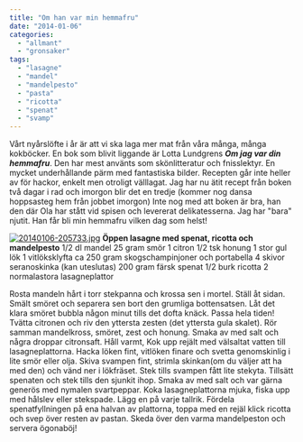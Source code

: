 ```yaml
---
title: "Om han var min hemmafru"
date: "2014-01-06"
categories: 
  - "allmant"
  - "gronsaker"
tags: 
  - "lasagne"
  - "mandel"
  - "mandelpesto"
  - "pasta"
  - "ricotta"
  - "spenat"
  - "svamp"
---
```


Vårt nyårslöfte i år är att vi ska laga mer mat från våra många, många kokböcker. En bok som blivit liggande är Lotta Lundgrens **_Om jag var din hemmafru_**. Den har mest använts som skönlitteratur och fnisslektyr. En mycket underhållande pärm med fantastiska bilder. Recepten går inte heller av för hackor, enkelt men otroligt välllagat. Jag har nu ätit recept från boken två dagar i rad och imorgon blir det en tredje (kommer nog dansa hoppsasteg hem från jobbet imorgon) Inte nog med att boken är bra, han den där Ola har stått vid spisen och levererat delikatesserna. Jag har "bara" njutit. Han får bli min hemmafru vilken dag som helst!  
  
[![20140106-205733.jpg](/static/img/20140106-205733.jpg)](http://import.local/wp-content/uploads/2014/01/20140106-205733.jpg) **Öppen lasagne med spenat, ricotta och mandelpesto** 1/2 dl mandel 25 gram smör 1 citron 1/2 tsk honung 1 stor gul lök 1 vitlöksklyfta ca 250 gram skogschampinjoner och portabella 4 skivor seranoskinka (kan uteslutas) 200 gram färsk spenat 1/2 burk ricotta 2 normalastora lasagneplattor

Rosta mandeln hårt i torr stekpanna och krossa sen i mortel. Ställ åt sidan. Smält smöret och separera sen bort den grumliga bottensatsen. Låt det klara smöret bubbla någon minut tills det dofta knäck. Passa hela tiden! Tvätta citronen och riv den yttersta zesten (det yttersta gula skalet). Rör samman mandelkross, smöret, zest och honung. Smaka av med salt och några droppar citronsaft. Håll varmt, Kok upp rejält med välsaltat vatten till lasagneplattorna. Hacka löken fint, vitlöken finare och svetta genomskinlig i lite smör eller olja. Skiva svampen fint, strimla skinkan(om du väljer att ha med den) och vänd ner i lökfräset. Stek tills svampen fått lite stekyta. Tillsätt spenaten och stek tills den sjunkit ihop. Smaka av med salt och var gärna generös med nymalen svartpeppar. Koka lasagneplattorna mjuka, fiska upp med hålslev eller stekspade. Lägg en på varje tallrik. Fördela spenatfyllningen på ena halvan av plattorna, toppa med en rejäl klick ricotta och svep över resten av pastan. Skeda över den varma mandelpeston och servera ögonaböj!
